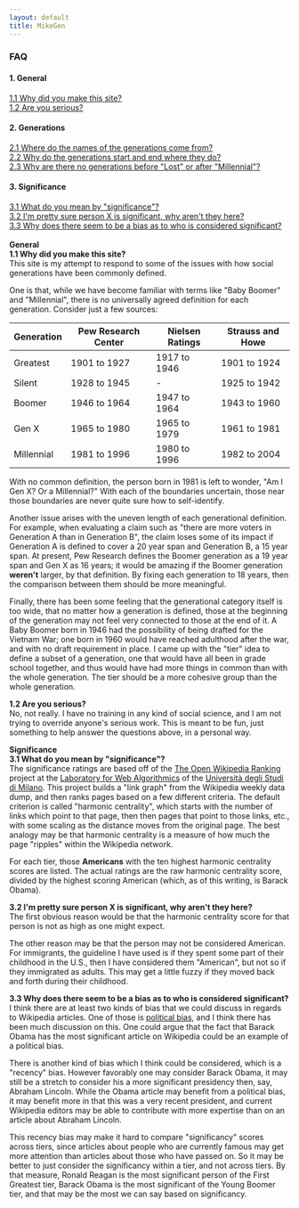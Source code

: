 ```yaml
---
layout: default
title: MikeGen
---
```

### FAQ
#### 1. General
<a href="#Q1.1">1.1 Why did you make this site?</a><br>
<a href="#Q1.2">1.2 Are you serious?</a><br>
#### 2. Generations
<a href="#Q2.1">2.1 Where do the names of the generations come from?</a><br>
<a href="#Q2.2">2.2 Why do the generations start and end where they do?</a><br>
<a href="#Q2.3">2.3 Why are there no generations before "Lost" or after "Millennial"?</a><br>
#### 3. Significance
<a href="#Q3.1">3.1 What do you mean by "significance"?</a><br>
<a href="#Q3.2">3.2 I'm pretty sure person X is significant, why aren't they here?</a><br>
<a href="#Q3.3">3.3 Why does there seem to be a bias as to who is considered significant?</a><br>
<br>
<a id="General">**General**</a><br>
<a id="Q1.1">**1.1 Why did you make this site?**</a><br>
This site is my attempt to respond to some of the issues with how social generations have been commonly defined. 

One is that, while we have become familiar with terms like "Baby Boomer" and "Millennial", there is no universally agreed definition for each generation. Consider just a few sources:

**Generation** | **Pew Research Center** | **Nielsen Ratings** | **Strauss and Howe**
---------- | ------------------- | ----------------| ----------- 
Greatest   | 1901 to 1927        | 1917 to 1946    | 1901 to 1924
Silent     | 1928 to 1945        | -               | 1925 to 1942
Boomer     | 1946 to 1964        | 1947 to 1964    | 1943 to 1960
Gen X      | 1965 to 1980        | 1965 to 1979    | 1961 to 1981
Millennial | 1981 to 1996        | 1980 to 1996    | 1982 to 2004 

With no common definition, the person born in 1981 is left to wonder, "Am I Gen X? Or a Millennial?" With each of the boundaries uncertain, those near those boundaries are never quite sure how to self-identify. 

Another issue arises with the uneven length of each generational definition. For example, when evaluating a claim such as "there are more voters in Generation A than in Generation B", the claim loses some of its impact if Generation A is defined to cover a 20 year span and Generation B, a 15 year span. At present, Pew Research defines the Boomer generation as a 19 year span and Gen X as 16 years; it would be amazing if the Boomer generation **weren't** larger, by that definition. By fixing each generation to 18 years, then the comparison between them should be more meaningful.

Finally, there has been some feeling that the generational category itself is too wide, that no matter how a generation is defined, those at the beginning of the generation may not feel very connected to those at the end of it. A Baby Boomer born in 1946 had the possibility of being drafted for the Vietnam War; one born in 1960 would have reached adulthood after the war, and with no draft requirement in place. I came up with the "tier" idea to define a subset of a generation, one that would have all been in grade school together, and thus would have had more things in common than with the whole generation. The tier should be a more cohesive group than the whole generation.
  
<a id="Q1.2">**1.2 Are you serious?**</a><br>
No, not really. I have no training in any kind of social science, and I am not trying to override anyone's serious work. This is meant to be fun, just something to help answer the questions above, in a personal way. 
  
<a id="Significance">**Significance**</a><br>
<a id="Q3.1">**3.1 What do you mean by "significance"?**</a><br>
The significance ratings are based off of the [The Open Wikipedia Ranking](http://wikirank-2019.di.unimi.it/index.html) project at the [Laboratory for Web Algorithmics](http://law.di.unimi.it/) of the [Università degli Studi di Milano](http://www.unimi.it/). This project builds a "link graph" from the Wikipedia weekly data dump, and then ranks pages based on a few different criteria. The default criterion is called "harmonic centrality", which starts with the number of links which point to that page, then then pages that point to those links, etc., with some scaling as the distance moves from the original page. The best analogy may be that harmonic centrality is a measure of how much the page "ripples" within the Wikipedia network.

For each tier, those **Americans** with the ten highest harmonic centrality scores are listed. The actual ratings are the raw harmonic centrality score, divided by the highest scoring American (which, as of this writing, is Barack Obama).

<a id="Q3.2">**3.2 I'm pretty sure person X is significant, why aren't they here?**</a><br>
The first obvious reason would be that the harmonic centrality score for that person is not as high as one might expect.

The other reason may be that the person may not be considered American. For immigrants, the guideline I have used is if they spent some part of their childhood in the U.S., then I have considered them "American", but not so if they immigrated as adults. This may get a little fuzzy if they moved back and forth during their childhood.

<a id="Q3.3">**3.3 Why does there seem to be a bias as to who is considered significant?**</a><br>
I think there are at least two kinds of bias that we could discuss in regards to Wikipedia articles. One of those is [political bias](https://en.wikipedia.org/wiki/Ideological_bias_on_Wikipedia), and I think there has been much discussion on this. One could argue that the fact that Barack Obama has the most significant article on Wikipedia could be an example of a political bias.

There is another kind of bias which I think could be considered, which is a "recency" bias. However favorably one may consider Barack Obama, it may still be a stretch to consider his a more significant presidency then, say, Abraham Lincoln. While the Obama article may benefit from a political bias, it may benefit more in that this was a very recent president, and current Wikipedia editors may be able to contribute with more expertise than on an article about Abraham Lincoln.

This recency bias may make it hard to compare "significancy" scores across tiers, since articles about people who are currently famous may get more attention than articles about those who have passed on. So it may be better to just consider the significancy within a tier, and not across tiers. By that measure, Ronald Reagan is the most significant person of the First Greatest tier, Barack Obama is the most significant of the Young Boomer tier, and that may be the most we can say based on significancy.
